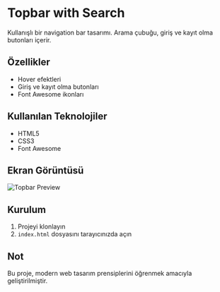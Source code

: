 # Topbar with Search

Kullanışlı bir navigation bar tasarımı. Arama çubuğu, giriş ve kayıt olma butonları içerir.

## Özellikler

- Hover efektleri
- Giriş ve kayıt olma butonları
- Font Awesome ikonları

## Kullanılan Teknolojiler

- HTML5
- CSS3
- Font Awesome

## Ekran Görüntüsü

![Topbar Preview](https://doganaylab.com/fotograflar/topbar.png)

## Kurulum

1. Projeyi klonlayın
2. `index.html` dosyasını tarayıcınızda açın

## Not

Bu proje, modern web tasarım prensiplerini öğrenmek amacıyla geliştirilmiştir. 
